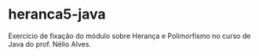 # heranca5-java
Exercício de fixação do módulo sobre Herança e Polimorfismo no curso de Java do prof. Nélio Alves.
